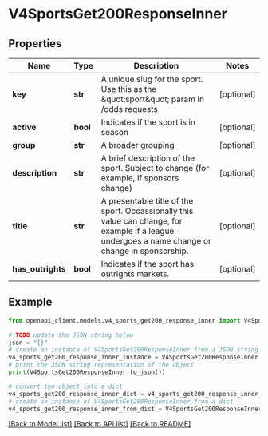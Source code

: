 # V4SportsGet200ResponseInner


## Properties

Name | Type | Description | Notes
------------ | ------------- | ------------- | -------------
**key** | **str** | A unique slug for the sport. Use this as the \&quot;sport\&quot; param in /odds requests | [optional] 
**active** | **bool** | Indicates if the sport is in season | [optional] 
**group** | **str** | A broader grouping | [optional] 
**description** | **str** | A brief description of the sport. Subject to change (for example, if sponsors change) | [optional] 
**title** | **str** | A presentable title of the sport. Occassionally this value can change, for example if a league undergoes a name change or change in sponsorship. | [optional] 
**has_outrights** | **bool** | Indicates if the sport has outrights markets. | [optional] 

## Example

```python
from openapi_client.models.v4_sports_get200_response_inner import V4SportsGet200ResponseInner

# TODO update the JSON string below
json = "{}"
# create an instance of V4SportsGet200ResponseInner from a JSON string
v4_sports_get200_response_inner_instance = V4SportsGet200ResponseInner.from_json(json)
# print the JSON string representation of the object
print(V4SportsGet200ResponseInner.to_json())

# convert the object into a dict
v4_sports_get200_response_inner_dict = v4_sports_get200_response_inner_instance.to_dict()
# create an instance of V4SportsGet200ResponseInner from a dict
v4_sports_get200_response_inner_from_dict = V4SportsGet200ResponseInner.from_dict(v4_sports_get200_response_inner_dict)
```
[[Back to Model list]](../README.md#documentation-for-models) [[Back to API list]](../README.md#documentation-for-api-endpoints) [[Back to README]](../README.md)


